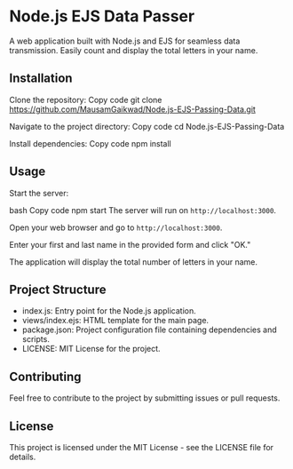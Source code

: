 # Node.js EJS Data Passer
A web application built with Node.js and EJS for seamless data transmission. Easily count and display the total letters in your name.

## Installation
Clone the repository:
Copy code
git clone https://github.com/MausamGaikwad/Node.js-EJS-Passing-Data.git

Navigate to the project directory:
Copy code
cd Node.js-EJS-Passing-Data

Install dependencies:
Copy code
npm install

## Usage
Start the server:

bash
Copy code
npm start
The server will run on `http://localhost:3000`.

Open your web browser and go to `http://localhost:3000`.

Enter your first and last name in the provided form and click "OK."

The application will display the total number of letters in your name.

## Project Structure
* index.js: Entry point for the Node.js application.
* views/index.ejs: HTML template for the main page.
* package.json: Project configuration file containing dependencies and scripts.
* LICENSE: MIT License for the project.

## Contributing
Feel free to contribute to the project by submitting issues or pull requests.

## License
This project is licensed under the MIT License - see the LICENSE file for details.

